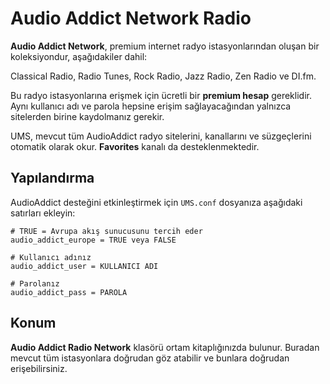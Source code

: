 # Audio Addict Network Radio

**Audio Addict Network**, premium internet radyo istasyonlarından oluşan bir koleksiyondur, aşağıdakiler dahil:

Classical Radio, Radio Tunes, Rock Radio, Jazz Radio, Zen Radio ve DI.fm.

Bu radyo istasyonlarına erişmek için ücretli bir **premium hesap** gereklidir. Aynı kullanıcı adı ve parola hepsine erişim sağlayacağından yalnızca sitelerden birine kaydolmanız gerekir.

UMS, mevcut tüm AudioAddict radyo sitelerini, kanallarını ve süzgeçlerini otomatik olarak okur. **Favorites** kanalı da desteklenmektedir.

## Yapılandırma

AudioAddict desteğini etkinleştirmek için `UMS.conf` dosyanıza aşağıdaki satırları ekleyin:

```
# TRUE = Avrupa akış sunucusunu tercih eder
audio_addict_europe = TRUE veya FALSE

# Kullanıcı adınız
audio_addict_user = KULLANICI ADI

# Parolanız
audio_addict_pass = PAROLA
```

## Konum

**Audio Addict Radio Network** klasörü ortam kitaplığınızda bulunur. Buradan mevcut tüm istasyonlara doğrudan göz atabilir ve bunlara doğrudan erişebilirsiniz.
